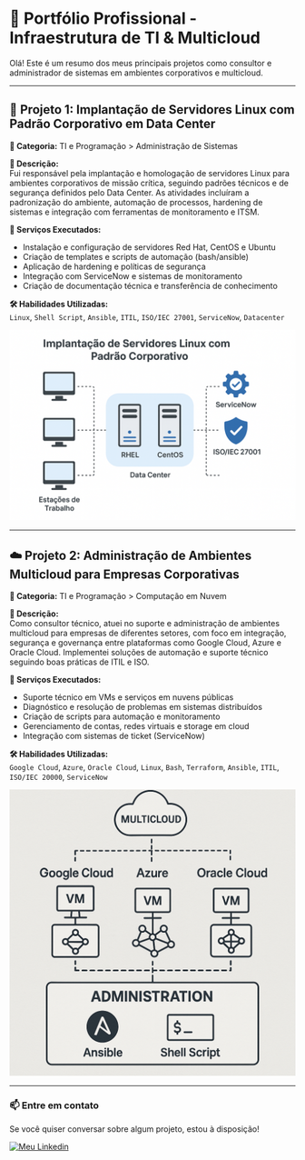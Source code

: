 
# 💼 Portfólio Profissional - Infraestrutura de TI & Multicloud

Olá! Este é um resumo dos meus principais projetos como consultor e administrador de sistemas em ambientes corporativos e multicloud.

---

## 🚀 Projeto 1: Implantação de Servidores Linux com Padrão Corporativo em Data Center

**📂 Categoria:** TI e Programação > Administração de Sistemas

**📝 Descrição:**  
Fui responsável pela implantação e homologação de servidores Linux para ambientes corporativos de missão crítica, seguindo padrões técnicos e de segurança definidos pelo Data Center. As atividades incluíram a padronização do ambiente, automação de processos, hardening de sistemas e integração com ferramentas de monitoramento e ITSM.

**🔧 Serviços Executados:**  
- Instalação e configuração de servidores Red Hat, CentOS e Ubuntu  
- Criação de templates e scripts de automação (bash/ansible)  
- Aplicação de hardening e políticas de segurança  
- Integração com ServiceNow e sistemas de monitoramento  
- Criação de documentação técnica e transferência de conhecimento  

**🛠️ Habilidades Utilizadas:**  
`Linux`, `Shell Script`, `Ansible`, `ITIL`, `ISO/IEC 27001`, `ServiceNow`, `Datacenter`

![Deploy de Servidores Linux](imagem-servidores.png?raw=true)


---

## ☁️ Projeto 2: Administração de Ambientes Multicloud para Empresas Corporativas

**📂 Categoria:** TI e Programação > Computação em Nuvem

**📝 Descrição:**  
Como consultor técnico, atuei no suporte e administração de ambientes multicloud para empresas de diferentes setores, com foco em integração, segurança e governança entre plataformas como Google Cloud, Azure e Oracle Cloud. Implementei soluções de automação e suporte técnico seguindo boas práticas de ITIL e ISO.

**🔧 Serviços Executados:**  
- Suporte técnico em VMs e serviços em nuvens públicas  
- Diagnóstico e resolução de problemas em sistemas distribuídos  
- Criação de scripts para automação e monitoramento  
- Gerenciamento de contas, redes virtuais e storage em cloud  
- Integração com sistemas de ticket (ServiceNow)  

**🛠️ Habilidades Utilizadas:**  
`Google Cloud`, `Azure`, `Oracle Cloud`, `Linux`, `Bash`, `Terraform`, `Ansible`, `ITIL`, `ISO/IEC 20000`, `ServiceNow`

![Infraestrutura Multicloud](imagem-vm-cloud.png?raw=true)


---

### 📫 Entre em contato
Se você quiser conversar sobre algum projeto, estou à disposição! 

[![Meu Linkedin](https://img.shields.io/badge/LinkedIn-Profile-blue?style=flat&logo=linkedin)](https://www.linkedin.com/in/eclaudin)
